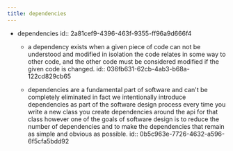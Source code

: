 ```yaml
---
title: dependencies
---
```


- dependencies
id:: 2a81cef9-4396-463f-9355-ff96a9d666f4
	 - a dependency exists when a given piece of code can not be understood and modified in isolation  the code relates in some way to other code, and the other code must be considered modified if the given code is changed.
id:: 036fb631-62cb-4ab3-b68a-122cd829cb65

	 - dependencies are a fundamental part of software and can't be completely eliminated in fact we intentionally introduce dependencies as part of the software design process every time you write a new class you create dependencies around the api for that class however one of the goals of software design is to reduce the number of dependencies and to make the dependencies that remain as simple and obvious as possible. 
id:: 0b5c963e-7726-4632-a596-6f5cfa5bdd92
